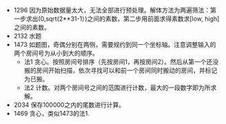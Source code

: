 * 1296 因为原始数据量太大，无法全部进行预处理。解体方法为两遍筛法：第一步求出(0,sqrt(2**31-1）)之间的素数，第二步用前面求得素数求[low, high]之间的素数。
* 2132 水题
* 1473 如题图，奇偶分别在两侧，需要规约到同一个坐标轴。注意调整输入的两个房间号为从小到大的顺序。
	* 法1 贪心。按照房间号排序（先按房间1，再按房间2）。然后从第一个还没搬的房间开始扫描，依次寻找可以和前一个房间同时搬动的房间，并标记为已搬。
	* 法2 计数。对两个房间号之间的范围进行计数，最大的一段数字即为所求解。
* 2034 保存100000之内的尾数进行计算。
* 1469 贪心，类似1473的法1.